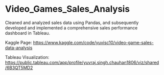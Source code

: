 # Video_Games_Sales_Analysis
Cleaned and analyzed sales data using Pandas, and subsequently developed and implemented a comprehensive sales performance dashboard in Tableau.

Kaggle Page: https://www.kaggle.com/code/yuvisc10/video-game-sales-data-analysis

Tableau Visualization: https://public.tableau.com/app/profile/yuvraj.singh.chauhan1806/viz/shared/6B3QT5MD2
